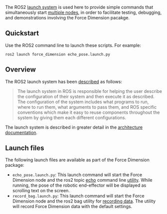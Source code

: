 <!-- License

Copyright 2022-2023 Neuromechatronics Lab, Carnegie Mellon University (a.whit)

Created by: a. whit. (nml@whit.contact)

This Source Code Form is subject to the terms of the Mozilla Public
License, v. 2.0. If a copy of the MPL was not distributed with this
file, You can obtain one at https://mozilla.org/MPL/2.0/.
-->

The ROS2 [launch system] is used here to provide simple commands that 
simultaneously start [multiple nodes][ros2_multiple_launch], in order to 
facilitate testing, debugging, and demonstrations involving the Force Dimension 
pacakge.

## Quickstart

Use the ROS2 command line to launch these scripts. For example:

```ros2 launch force_dimension echo_pose.launch.py```

## Overview

The ROS2 launch system has been [described][ros2_design_launch] as follows:

> The launch system in ROS is responsible for helping the user describe the 
  configuration of their system and then execute it as described. The 
  configuration of the system includes what programs to run, where to run them, 
  what arguments to pass them, and ROS specific conventions which make it easy 
  to reuse components throughout the system by giving them each different 
  configurations.

The launch system is described in greater detail in the 
[architecture documentation][ros2_launch_architecture].


## Launch files

The following launch files are available as part of the Force Dimension 
package:

* ``echo_pose.launch.py``: This launch command will start the Force 
  Dimension node and the ros2 topic [echo][ros2_topic_echo] command line 
  [utility][ros2_command_line]. While running, the pose of the robotic 
  end-effector will be displayed as scrolling text on the screen.
* ``record_bag.launch.py``: This launch command will start the Force 
  Dimension node and the ros2 bag utility for 
  [recording data][ros2_record_data]. The utility will record Force Dimension 
  data with the default settings.



[launch system]: https://docs.ros.org/en/humble/Tutorials/Launch/CLI-Intro.html

[ros2_design_launch]: https://design.ros2.org/articles/roslaunch.html

[ros2_launch_architecture]: https://github.com/ros2/launch/blob/humble/launch/doc/source/architecture.rst

[ros2_multiple_launch]: https://docs.ros.org/en/humble/Tutorials/Launch/Launch-system.html

[ros2_launch_files]: https://docs.ros.org/en/humble/Tutorials/Launch/Creating-Launch-Files.html

[ros2_command_line]: https://docs.ros.org/en/humble/Concepts/About-Command-Line-Tools.html

[ros2_topic_echo]: https://docs.ros.org/en/foxy/Tutorials/Topics/Understanding-ROS2-Topics.html#ros2-topic-echo

[ros2_record_data]: https://docs.ros.org/en/humble/Tutorials/Ros2bag/Recording-And-Playing-Back-Data.html


